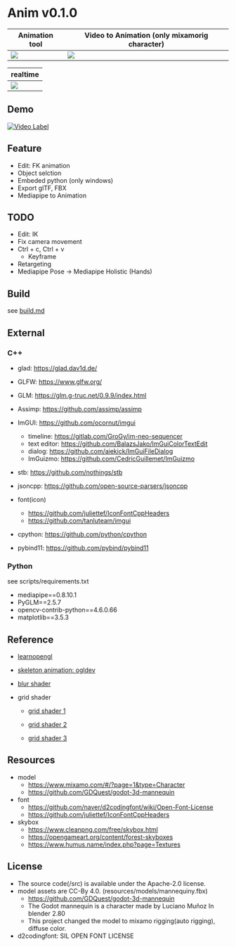 # **Anim v0.1.0**

| Animation tool             | Video to Animation (only mixamorig character) |
| -------------------------- | --------------------------------------------- |
| ![](/screenshot/88912.gif) | ![](/screenshot/88910.gif)                    |

| realtime                   |
| -------------------------- |
| ![](/screenshot/mocap.gif) |

## **Demo**

[![Video Label](http://img.youtube.com/vi/vaIjhVUIC5Q/0.jpg)](https://www.youtube.com/watch?v=vaIjhVUIC5Q)

## **Feature**

- Edit: FK animation
- Object selction
- Embeded python (only windows)
- Export glTF, FBX
- Mediapipe to Animation

## **TODO**

- Edit: IK
- Fix camera movement
- Ctrl + c, Ctrl + v
  - Keyframe
- Retargeting
- Mediapipe Pose -> Mediapipe Holistic (Hands)

## **Build**

see [build.md](/docs/build.md)

## **External**

### **C++**

- glad: https://glad.dav1d.de/

- GLFW: https://www.glfw.org/

- GLM: https://glm.g-truc.net/0.9.9/index.html

- Assimp: https://github.com/assimp/assimp

- ImGUI: https://github.com/ocornut/imgui

  - timeline: https://gitlab.com/GroGy/im-neo-sequencer
  - text editor: https://github.com/BalazsJako/ImGuiColorTextEdit
  - dialog: https://github.com/aiekick/ImGuiFileDialog
  - ImGuizmo: https://github.com/CedricGuillemet/ImGuizmo

- stb: https://github.com/nothings/stb

- jsoncpp: https://github.com/open-source-parsers/jsoncpp

- font(icon)

  - https://github.com/juliettef/IconFontCppHeaders
  - https://github.com/tanluteam/imgui

- cpython: https://github.com/python/cpython

- pybind11: https://github.com/pybind/pybind11

### **Python**

see scripts/requirements.txt

- mediapipe==0.8.10.1
- PyGLM==2.5.7
- opencv-contrib-python==4.6.0.66
- matplotlib==3.5.3

## **Reference**

- [learnopengl](https://learnopengl.com/)

- [skeleton animation: ogldev](https://ogldev.org/www/tutorial38/tutorial38.html)

- [blur shader](https://www.shadertoy.com/view/Xltfzj)

- grid shader

  - [grid shader 1](http://asliceofrendering.com/scene%20helper/2020/01/05/InfiniteGrid/)

  - [grid shader 2](https://github.com/martin-pr/possumwood/wiki/Infinite-ground-plane-using-GLSL-shaders)

  - [grid shader 3](https://madebyevan.com/shaders/grid)

## **Resources**

- model
  - https://www.mixamo.com/#/?page=1&type=Character
  - https://github.com/GDQuest/godot-3d-mannequin
- font
  - https://github.com/naver/d2codingfont/wiki/Open-Font-License
  - https://github.com/juliettef/IconFontCppHeaders
- skybox
  - https://www.cleanpng.com/free/skybox.html
  - https://opengameart.org/content/forest-skyboxes
  - https://www.humus.name/index.php?page=Textures

## **License**

- The source code(/src) is available under the Apache-2.0 license.
- model assets are CC-By 4.0. (resources/models/mannequiny.fbx)
  - https://github.com/GDQuest/godot-3d-mannequin
  - The Godot mannequin is a character made by Luciano Muñoz In blender 2.80
  - This project changed the model to mixamo rigging(auto rigging), diffuse color.
- d2codingfont: SIL OPEN FONT LICENSE
